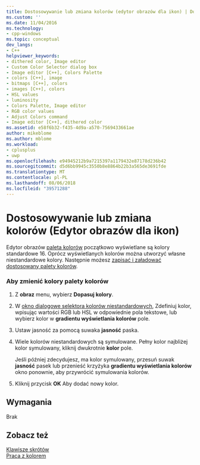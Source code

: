 ```yaml
---
title: Dostosowywanie lub zmiana kolorów (edytor obrazów dla ikon) | Dokumentacja firmy Microsoft
ms.custom: ''
ms.date: 11/04/2016
ms.technology:
- cpp-windows
ms.topic: conceptual
dev_langs:
- C++
helpviewer_keywords:
- dithered color, Image editor
- Custom Color Selector dialog box
- Image editor [C++], Colors Palette
- colors [C++], image
- bitmaps [C++], colors
- images [C++], colors
- HSL values
- luminosity
- Colors Palette, Image editor
- RGB color values
- Adjust Colors command
- Image editor [C++], dithered color
ms.assetid: e58f6b32-f435-4d9a-a570-7569433661ae
author: mikeblome
ms.author: mblome
ms.workload:
- cplusplus
- uwp
ms.openlocfilehash: e94945212b9a7215397a1179432e87178d236b42
ms.sourcegitcommit: d5d6bb9945c3550b8e8864b22b3a565de3691fde
ms.translationtype: MT
ms.contentlocale: pl-PL
ms.lasthandoff: 08/06/2018
ms.locfileid: "39571288"
---
```

# <a name="customizing-or-changing-colors-image-editor-for-icons"></a>Dostosowywanie lub zmiana kolorów (Edytor obrazów dla ikon)
Edytor obrazów [paleta kolorów](../windows/colors-window-image-editor-for-icons.md) początkowo wyświetlane są kolory standardowe 16. Oprócz wyświetlanych kolorów można utworzyć własne niestandardowe kolory. Następnie możesz [zapisać i załadować dostosowany palety kolorów](../windows/saving-and-loading-different-color-palettes-image-editor-for-icons.md).  
  
### <a name="to-change-colors-on-the-colors-palette"></a>Aby zmienić kolory palety kolorów  
  
1.  Z **obraz** menu, wybierz **Dopasuj kolory**.  
  
2.  W [okno dialogowe selektora kolorów niestandardowych](../windows/custom-color-selector-dialog-box-image-editor-for-icons.md), Zdefiniuj kolor, wpisując wartości RGB lub HSL w odpowiednie pola tekstowe, lub wybierz kolor w **gradientu wyświetlania kolorów** pole.  
  
3.  Ustaw jasność za pomocą suwaka **jasność** paska.  
  
4.  Wiele kolorów niestandardowych są symulowane. Pełny kolor najbliżej kolor symulowany, kliknij dwukrotnie **kolor** pole.  
  
     Jeśli później zdecydujesz, ma kolor symulowany, przesuń suwak **jasność** pasek lub przenieść krzyżyka **gradientu wyświetlania kolorów** okno ponownie, aby przywrócić symulowania kolorów.  
  
5.  Kliknij przycisk **OK** Aby dodać nowy kolor.  
  
## <a name="requirements"></a>Wymagania  
  
 Brak  
  
## <a name="see-also"></a>Zobacz też  
 [Klawisze skrótów](../windows/accelerator-keys-image-editor-for-icons.md)   
 [Praca z kolorem](../windows/working-with-color-image-editor-for-icons.md)
